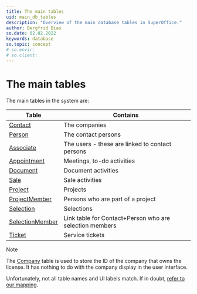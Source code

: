```yaml
---
title: The main tables
uid: main_db_tables
description: "Overview of the main database tables in SuperOffice."
author: Bergfrid Dias
so.date: 02.02.2022
keywords: database
so.topic: concept
# so.envir:
# so.client:
---
```


# The main tables

The main tables in the system are:

| Table | Contains |
|---|---|
| [Contact][1] | The companies |
| [Person][2] | The contact persons |
| [Associate][3] | The users - these are linked to contact persons |
| [Appointment][4] | Meetings, to-do activities |
| [Document][5] | Document activities |
| [Sale][6] | Sale activities |
| [Project][7] | Projects |
| [ProjectMember][8] | Persons who are part of a project |
| [Selection][9] | Selections |
| [SelectionMember][10] | Link table for Contact+Person who are selection members |
| [Ticket][11] | Service tickets |

> [!NOTE]
> The [Company][12] table is used to store the ID of the company that owns the license. It has nothing to do with the company display in the user interface.

Unfortunately, not all table names and UI labels match. If in doubt, [refer to our mapping][13].

<!-- Referenced links -->
[1]: ../tables/contact.md
[2]: ../tables/person.md
[3]: ../tables/associate.md
[4]: ../tables/appointment.md
[5]: ../tables/document.md
[6]: ../tables/sale.md
[7]: ../tables/project.md
[8]: ../tables/projectmember.md
[9]: ../tables/selection.md
[10]: ../tables/selectionmember.md
[11]: ../tables/ticket.md
[12]: ../tables/company.md
[13]: so-view-of-the-world.md
